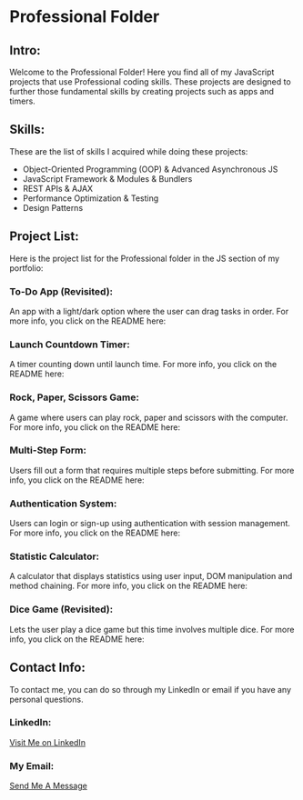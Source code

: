 # Professional Folder 

## Intro: 
Welcome to the Professional Folder! Here you find all of my JavaScript projects that use Professional coding skills. These projects are designed to further those fundamental skills by creating projects such as apps and timers. 

## Skills: 
These are the list of skills I acquired while doing these projects:
- Object-Oriented Programming (OOP) & Advanced Asynchronous JS
- JavaScript Framework & Modules & Bundlers
- REST APIs & AJAX
- Performance Optimization & Testing
- Design Patterns 


## Project List: 
Here is the project list for the Professional folder in the JS section of my portfolio: 

### To-Do App (Revisited):
An app with a light/dark option where the user can drag tasks in order. For more info, you click on the README here: []() 

### Launch Countdown Timer: 
A timer counting down until launch time. For more info, you click on the README here: []()  

### Rock, Paper, Scissors Game: 
A game where users can play rock, paper and scissors with the computer. For more info, you click on the README here: []() 

### Multi-Step Form: 
Users fill out a form that requires multiple steps before submitting. For more info, you click on the README here: []()

### Authentication System: 
Users can login or sign-up using authentication with session management. For more info, you click on the README here: []()

### Statistic Calculator: 
A calculator that displays statistics using user input, DOM manipulation and method chaining. For more info, you click on the README here: []()

### Dice Game (Revisited): 
Lets the user play a dice game but this time involves multiple dice. For more info, you click on the README here: []()

## Contact Info:
To contact me, you can do so through my LinkedIn or email if you have any personal questions. 

### LinkedIn: 
[Visit Me on LinkedIn](https://www.linkedin.com/in/kalecia-mcneal/ "My LinkedIn Link")

### My Email: 
[Send Me A Message](mailto:kaleciamcneal@gmail.com "My Gmail Address")